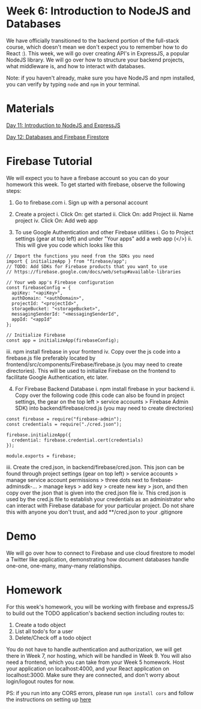 # Week 6: Introduction to NodeJS and Databases

We have officially transitioned to the backend portion of the full-stack course, which doesn't mean we don't expect you to remember how to do React :). This week, we will go over creating API's in ExpressJS, a popular NodeJS library. We will go over how to structure your backend projects, what middleware is, and how to interact with databases.

Note: if you haven't already, make sure you have NodeJS and npm installed, you can verify by typing `node` and `npm` in your terminal.

# Materials

[Day 11: Introduction to NodeJS and ExpressJS](https://docs.google.com/presentation/d/1eIBCgz-AGq6aTB5CPsv29VNvwu3IIFOv/edit#slide=id.p2)

[Day 12: Databases and Firebase Firestore](https://docs.google.com/presentation/d/1wVD_cvyK_I_VAhSrgEEuoO7_R1h6qfff/edit#slide=id.p2)

# Firebase Tutorial

We will expect you to have a firebase account so you can do your homework this week. To get started with firebase, observe the following steps:

1. Go to firebase.com
  i. Sign up with a personal account
2. Create a project
  i.   Click On: get started
  ii.  Click On: add Project
  iii. Name project
  iv.  Click On: Add web app

3. To use Google Authentication and other Firebase utilities
  i.   Go to Project settings (gear at top left) and under "Your apps" add a web app (</>)
  ii.  This will give you code which looks like this
  
```
// Import the functions you need from the SDKs you need
import { initializeApp } from "firebase/app";
// TODO: Add SDKs for Firebase products that you want to use
// https://firebase.google.com/docs/web/setup#available-libraries

// Your web app's Firebase configuration
const firebaseConfig = {
  apiKey: "<apiKey>",
  authDomain: "<authDomain>",
  projectId: "<projectId>",
  storageBucket: "<storageBucket>",
  messagingSenderId: "<messagingSenderId",
  appId: "<appId"
};

// Initialize Firebase
const app = initializeApp(firebaseConfig);
```

  iii. npm install firebase in your frontend
  iv.  Copy over the js code into a firebase.js file preferably located by frontend/src/components/Firebase/firebase.js (you may need to create directories). This will be used to initialize Firebase on the frontend to facilitate Google Authentication, etc later.

4. For Firebase Backend Database
  i.   npm install firebase in your backend
  ii.  Copy over the following code (this code can also be found in project settings, the gear on the top left > service accounts > Firebase Admin SDK) into backend/firebase/cred.js (you may need to create directories)
  
```
const firebase = require("firebase-admin");
const credentials = require("./cred.json");

firebase.initializeApp({
  credential: firebase.credential.cert(credentials)
});

module.exports = firebase;
```
  iii. Create the cred.json, in backend/firebase/cred.json. This json can be found through project settings (gear on top left) > service accounts > manage service account permissions > three dots next to firebase-adminsdk-... > manage keys > add key > create new key > json, and then copy over the json that is given into the cred.json file
  iv.  This cred.json is used by the cred.js file to establish your credentials as an administrator who can interact with Firebase database for your particular project. Do not share this with anyone you don't trust, and add **/cred.json to your .gitignore


# Demo

We will go over how to connect to Firebase and use cloud firestore to model a Twitter like application, demonstrating how document databases handle one-one, one-many, many-many relationships.

# Homework

For this week's homework, you will be working with firebase and expressJS to build out the TODO application's backend section including routes to:

1. Create a todo object
2. List all todo's for a user
3. Delete/Check off a todo object

You do not have to handle authentication and authorization, we will get there in Week 7, nor hosting, which will be handled in Week 9. You will also need a frontend, which you can take from your Week 5 homework. Host your application on localhost:4000, and your React application on localhost:3000. Make sure they are connected, and don't worry about login/logout routes for now.

PS: if you run into any CORS errors, please run `npm install cors` and follow the instructions on setting up [here](https://www.npmjs.com/package/cors)
